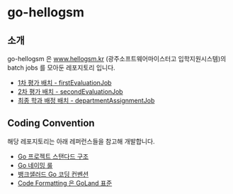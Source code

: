 # go-hellogsm

## 소개

go-hellogsm 은 www.hellogsm.kr (광주소프트웨어마이스터고 입학지원시스템)의 batch jobs 를 모아둔 레포지토리 입니다.

* [1차 평가 배치 - firstEvaluationJob]()
* [2차 평가 배치 - secondEvaluationJob]()
* [최종 학과 배정 배치 - departmentAssignmentJob]()

## Coding Convention

해당 레포지토리는 아래 레퍼런스들을 참고해 개발합니다.

* [Go 프로젝트 스탠다드 구조](https://github.com/golang-standards/project-layout/tree/master/internal)
* [Go 네이밍 룰](https://docs.google.com/document/u/2/d/1cBxRMfJm43U25akrLLRj6P4O3TsCk2lqYBeK4D9oCWM/mobilebasic?pli=1)
* [뱅크샐러드 Go 코딩 컨벤션](https://blog.banksalad.com/tech/go-best-practice-in-banksalad/)
* [Code Formatting 은 GoLand 표준](https://www.jetbrains.com/ko-kr/go/)